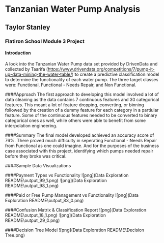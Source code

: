 # Tanzanian Water Pump Analysis
## Taylor Stanley
### Flatiron School Module 3 Project

#### Introduction
A look into the Tanzanian Water Pump data set provided by DrivenData and collected by Taarifa 
(https://www.drivendata.org/competitions/7/pump-it-up-data-mining-the-water-table/) to create a predictive classification
model to determine the functionality of each water pump.  The three target classes were: Functional, 
Functional - Needs Repair, and Non Functional.

####Approach
The first approach to developing this model involved a lot of data cleaning as the data contains 7 continuous features
and 30 categorical features.  This meant a lot of feature dropping, converting, or binning followed by the creation of 
a dummy feature for each category in a partiular feature. Some of the continuous features needed to be converted to 
binary categorical ones as well, while others were able to benefit from some interpolation engineering.

####Summary
The final model developed achieved an accuracy score of 76%.  There proved much difficulty in seperating Functional - Needs
Repair from Functional as one could imagine.  And for the purposes of the business case associated with this project,
identifying which pumps needed repair before they broke was critical.

####Sample Data Visualizations

####Payment Types vs Functionality
![png](Data Exploration README\output_99_1.png)
![png](Data Exploration README\output_98_1.png)

####Paid or Free Pump Management vs Functionality
![png](Data Exploration README\output_83_0.png)

####Confusion Matrix &  Classification Report
![png](Data Exploration README\output_18_1.png)
![png](Data Exploration README\output_29_0.png)

####Decision Tree Model
![png](Data Exploration README\Decision Tree.png)
